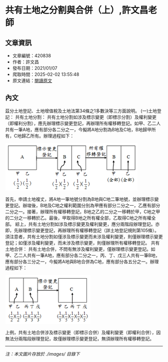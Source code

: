 # 共有土地之分割與合併（上）,許文昌老師

## 文章資訊
- 文章編號：420838
- 作者：許文昌
- 發布日期：2021/01/07
- 爬取時間：2025-02-02 13:55:48
- 原文連結：[閱讀原文](https://real-estate.get.com.tw/Columns/detail.aspx?no=420838)

## 內文
茲分土地登記、土地增值稅及土地法第34條之1多數決等三方面說明。
(一)土地登記：
共有土地分割：
共有土地分割如涉及標示變更（即標示分割）及權利變更（即權利分割），應先辦理標示變更登記，再辦理所有權移轉登記。如甲、乙二人共有一筆A地，應有部分各二分之一，今擬將A地分割為B地及C地，B地歸甲所有，C地歸乙所有。辦理過程如下：

![圖片](./images/420838_02076c96d4dad671fc5492ac38436143.png)

首先，申請土地複丈，將A地一筆地號分割為B地與C地二筆地號，並辦理標示變更登記。辦竣後，B地及C地之權利範圍分別為甲應有部分二分之一，乙應有部分二分之一。接著，辦理所有權移轉登記，B地之乙的二分之一移轉於甲，C地之甲的二分之一移轉於乙。最後，甲取得B地之所有權全部，乙取得C地之所有權全部。
綜上，共有土地分割如涉及標示變更及權利變更，應分兩階段辦理登記。亦即，先辦理標示變更登記，再辦理所有權移轉登記（詳土地登記規則第105條）。須注意者，共有土地分割如僅涉及標示變更而未涉及權利變更，則僅辦理標示變更登記；如僅涉及權利變更，而未涉及標示變更，則僅辦理所有權移轉登記。
共有土地合併：
共有土地合併，不問有無涉及權利變更，僅辦理標示變更登記。如甲、乙二人共有一筆A地，應有部分各二分之一，丙、丁、戊三人共有一筆B地，應有部分各三分之一，今擬將A地與B地合併為C地，應有部分各五分之一。辦理過程如下：

![圖片](./images/420838_a13f57809bf64f667eae236ad332e9b2.png)

上例，共有土地合併涉及標示變更（即標示合併）及權利變更（即權利合併），因無法分兩階段辦理登記，故僅辦理標示變更登記，無須辦理所有權移轉登記。

---
*注：本文圖片存放於 ./images/ 目錄下*
